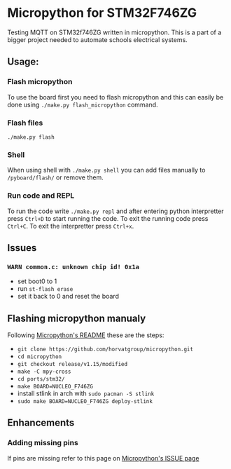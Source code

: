 # Micropython for STM32F746ZG
Testing MQTT on STM32f746ZG written in micropython. This is a part of a bigger project needed to automate schools electrical systems.


## Usage:
### Flash micropython
To use the board first you need to flash micropython and this can easily be done using `./make.py flash_micropython` command.

### Flash files
`./make.py flash`

### Shell
When using shell with `./make.py shell` you can add files manually to `/pyboard/flash/` or remove them.

### Run code and REPL
To run the code write `./make.py repl` and after entering python interpretter press `Ctrl+D` to start running the code. To exit the running code press `Ctrl+C`. To exit the interpretter press `Ctrl+x`.

## Issues
### `WARN common.c: unknown chip id! 0x1a`
- set boot0 to 1
- run `st-flash erase`
- set it back to 0 and reset the board

## Flashing micropython manualy
Following [Micropython's README](https://github.com/micropython/micropython/tree/master/ports/stm32#readme) these are the steps:

- `git clone https://github.com/horvatgroup/micropython.git`
- `cd micropython`
- `git checkout release/v1.15/modified`
- `make -C mpy-cross`
- `cd ports/stm32/`
- `make BOARD=NUCLEO_F746ZG`
- install stlink in arch with `sudo pacman -S stlink`
- `sudo make BOARD=NUCLEO_F746ZG deploy-stlink`

## Enhancements
### Adding missing pins
If pins are missing refer to this page on [Micropython's ISSUE page](https://github.com/micropython/micropython/issues/3715#issuecomment-832341132)
